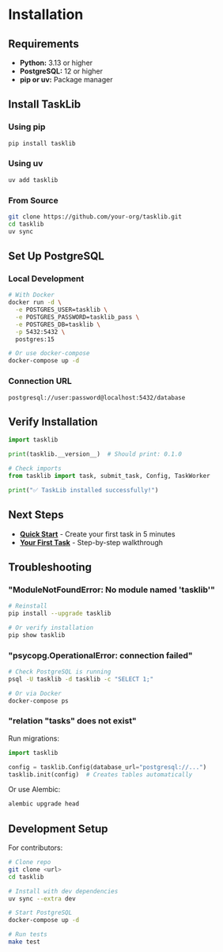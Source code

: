 # Installation

## Requirements

- **Python:** 3.13 or higher
- **PostgreSQL:** 12 or higher
- **pip or uv:** Package manager

## Install TaskLib

### Using pip

```bash
pip install tasklib
```

### Using uv

```bash
uv add tasklib
```

### From Source

```bash
git clone https://github.com/your-org/tasklib.git
cd tasklib
uv sync
```

## Set Up PostgreSQL

### Local Development

```bash
# With Docker
docker run -d \
  -e POSTGRES_USER=tasklib \
  -e POSTGRES_PASSWORD=tasklib_pass \
  -e POSTGRES_DB=tasklib \
  -p 5432:5432 \
  postgres:15

# Or use docker-compose
docker-compose up -d
```

### Connection URL

```
postgresql://user:password@localhost:5432/database
```

## Verify Installation

```python
import tasklib

print(tasklib.__version__)  # Should print: 0.1.0

# Check imports
from tasklib import task, submit_task, Config, TaskWorker

print("✅ TaskLib installed successfully!")
```

## Next Steps

- **[Quick Start](quick-start.md)** - Create your first task in 5 minutes
- **[Your First Task](first-task.md)** - Step-by-step walkthrough

## Troubleshooting

### "ModuleNotFoundError: No module named 'tasklib'"

```bash
# Reinstall
pip install --upgrade tasklib

# Or verify installation
pip show tasklib
```

### "psycopg.OperationalError: connection failed"

```bash
# Check PostgreSQL is running
psql -U tasklib -d tasklib -c "SELECT 1;"

# Or via Docker
docker-compose ps
```

### "relation \"tasks\" does not exist"

Run migrations:

```python
import tasklib

config = tasklib.Config(database_url="postgresql://...")
tasklib.init(config)  # Creates tables automatically
```

Or use Alembic:

```bash
alembic upgrade head
```

## Development Setup

For contributors:

```bash
# Clone repo
git clone <url>
cd tasklib

# Install with dev dependencies
uv sync --extra dev

# Start PostgreSQL
docker-compose up -d

# Run tests
make test
```

